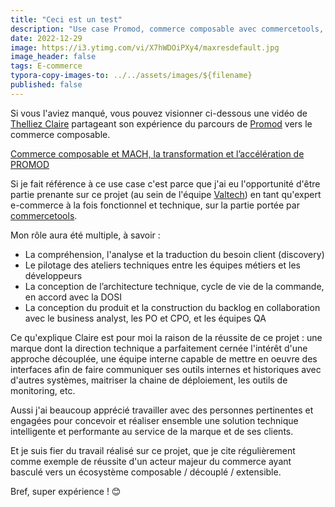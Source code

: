 ```yaml
---
title: "Ceci est un test"
description: "Use case Promod, commerce composable avec commercetools, lors de l'événement Connect Lille 2022."
date: 2022-12-29
image: https://i3.ytimg.com/vi/X7hWDOiPXy4/maxresdefault.jpg
image_header: false
tags: E-commerce
typora-copy-images-to: ../../assets/images/${filename}
published: false
---
```

Si vous l'aviez manqué, vous pouvez visionner ci-dessous une vidéo de [Thelliez Claire](https://fr.linkedin.com/in/thelliez-claire-0737828) partageant son expérience du parcours de [Promod](https://www.promod.fr) vers le commerce composable.

[Commerce composable et MACH, la transformation et l’accélération de PROMOD](https://youtu.be/X7hWDOiPXy4 "Commerce composable et MACH, la transformation et l’accélération de PROMOD")

Si je fait référence à ce use case c'est parce que j'ai eu l'opportunité d'être partie prenante sur ce projet (au sein de l'équipe [Valtech](https://www.valtech.com)) en tant qu'expert e-commerce à la fois fonctionnel et technique, sur la partie portée par [commercetools](https://commercetools.com).
<!-- break -->
Mon rôle aura été multiple, à savoir :

- La compréhension, l'analyse et la traduction du besoin client (discovery)
- Le pilotage des ateliers techniques entre les équipes métiers et les développeurs
- La conception de l’architecture technique, cycle de vie de la commande, en accord avec la DOSI
- La conception du produit et la construction du backlog en collaboration avec le business analyst, les PO et CPO, et les équipes QA

Ce qu'explique Claire est pour moi la raison de la réussite de ce projet : une marque dont la direction technique a parfaitement cernée l'intérêt d'une approche découplée, une équipe interne capable de mettre en oeuvre des interfaces afin de faire communiquer ses outils internes et historiques avec d'autres systèmes, maitriser la chaine de déploiement, les outils de monitoring, etc.

Aussi j'ai beaucoup apprécié travailler avec des personnes pertinentes et engagées pour concevoir et réaliser ensemble une solution technique intelligente et performante au service de la marque et de ses clients.

Et je suis fier du travail réalisé sur ce projet, que je cite régulièrement comme exemple de réussite d'un acteur majeur du commerce ayant basculé vers un écosystème composable / découplé / extensible.

Bref, super expérience ! 😊

